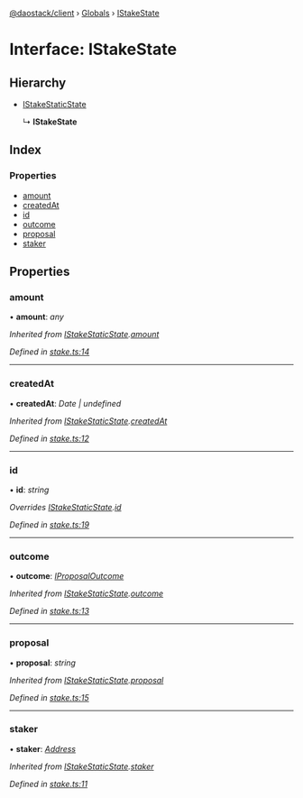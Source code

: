 [@daostack/client](../README.md) › [Globals](../globals.md) › [IStakeState](istakestate.md)

# Interface: IStakeState

## Hierarchy

* [IStakeStaticState](istakestaticstate.md)

  ↳ **IStakeState**

## Index

### Properties

* [amount](istakestate.md#amount)
* [createdAt](istakestate.md#createdat)
* [id](istakestate.md#id)
* [outcome](istakestate.md#outcome)
* [proposal](istakestate.md#proposal)
* [staker](istakestate.md#staker)

## Properties

###  amount

• **amount**: *any*

*Inherited from [IStakeStaticState](istakestaticstate.md).[amount](istakestaticstate.md#amount)*

*Defined in [stake.ts:14](https://github.com/daostack/client/blob/18967ff/src/stake.ts#L14)*

___

###  createdAt

• **createdAt**: *Date | undefined*

*Inherited from [IStakeStaticState](istakestaticstate.md).[createdAt](istakestaticstate.md#createdat)*

*Defined in [stake.ts:12](https://github.com/daostack/client/blob/18967ff/src/stake.ts#L12)*

___

###  id

• **id**: *string*

*Overrides [IStakeStaticState](istakestaticstate.md).[id](istakestaticstate.md#optional-id)*

*Defined in [stake.ts:19](https://github.com/daostack/client/blob/18967ff/src/stake.ts#L19)*

___

###  outcome

• **outcome**: *[IProposalOutcome](../enums/iproposaloutcome.md)*

*Inherited from [IStakeStaticState](istakestaticstate.md).[outcome](istakestaticstate.md#outcome)*

*Defined in [stake.ts:13](https://github.com/daostack/client/blob/18967ff/src/stake.ts#L13)*

___

###  proposal

• **proposal**: *string*

*Inherited from [IStakeStaticState](istakestaticstate.md).[proposal](istakestaticstate.md#proposal)*

*Defined in [stake.ts:15](https://github.com/daostack/client/blob/18967ff/src/stake.ts#L15)*

___

###  staker

• **staker**: *[Address](../globals.md#address)*

*Inherited from [IStakeStaticState](istakestaticstate.md).[staker](istakestaticstate.md#staker)*

*Defined in [stake.ts:11](https://github.com/daostack/client/blob/18967ff/src/stake.ts#L11)*

